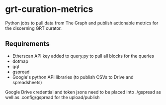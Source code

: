 # grt-curation-metrics
Python jobs to pull data from The Graph and publish actionable metrics for the discerning GRT curator.

## Requirements
- Etherscan API key added to query.py to pull all blocks for the queries
- dotmap 
- gql
- gspread
- Google's python API libraries (to publish CSVs to Drive and spreadsheets)

Google Drive credential and token jsons need to be placed into ./gspread as well as .config/gspread for the upload/publish

